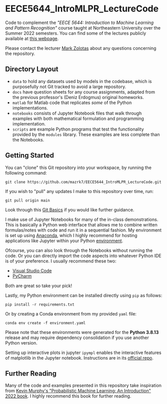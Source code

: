 # EECE5644_IntroMLPR_LectureCode

Code to complement the _"EECE 5644: Introduction to Machine Learning and Pattern Recognition"_ course taught at Northeastern University over the Summer 2022 semesters. You can find some of the lectures publicly available at [this webpage](https://markzolotas.com/introduction-to-machine-learning-pattern-recognition/).

Please contact the lecturer [Mark Zolotas](https://markzolotas.com/contact/) about any questions concerning the repository.

## Directory Layout

- `data` to hold any datasets used by models in the codebase, which is purposefully not Git tracked to avoid a large repository.
- `docs` have question sheets for any course assignments, adapted from the previous professor's (Deniz Erdogmus) original homeworks.
- `matlab` for Matlab code that replicates _some_ of the Python implementations.
- `notebooks` consists of Jupyter Notebook files that walk through examples with both mathematical formulation and programming implementation.
- `scripts` are example Python programs that test the functionality provided by the `modules` library. These examples are less complete than the Notebooks.

## Getting Started

You can "clone" this Git repository into your workspace, by running the following command:
```
git clone https://github.com/mazrk7/EECE5644_IntroMLPR_LectureCode.git
```
If you wish to "pull" any updates I make to this repository over time, run:
```
git pull origin main
```
Look through this [Git Basics](https://git-scm.com/book/en/v2/Git-Basics-Getting-a-Git-Repository) if you would like further guidance.

I make use of Jupyter Notebooks for many of the in-class demonstrations. This is basically a Python web interface that allows me to combine written formulas/notes with code and run it in a sequential fashion. My environment is set up using [Anaconda](https://www.anaconda.com/), which I highly recommend for hosting applications like Jupyter within your Python [environment](https://docs.python.org/3/library/venv.html#:~:text=A%20virtual%20environment%20is%20a,part%20of%20your%20operating%20system.).

Ofcourse, you can also look through the Notebooks without running the code. Or you can directly import the code aspects into whatever Python IDE is of your preference. I usually recommend these two:
- [Visual Studio Code](https://code.visualstudio.com/)
- [PyCharm](https://www.jetbrains.com/pycharm/)

Both are great so take your pick!

Lastly, my Python environment can be installed directly using `pip` as follows:
```
pip install -r requirements.txt
```
Or by creating a Conda environment from my provided `yaml` file:
```
conda env create -f environment.yaml
```
Please note that these environments were generated for the **Python 3.8.13** release and may require dependency consolidation if you use another Python version.

Setting up interactive plots in jupyter
`ipympl` enables the interactive features of matplotlib in the Jupyter notebook. Instructions are in its [official repo](https://github.com/matplotlib/ipympl).

## Further Reading

Many of the code and examples presented in this repository take inspiration from [Kevin Murphy's "Probabilistic Machine Learning: An Introduction" 2022 book](https://probml.github.io/pml-book/book1.html). I highly recommend this book for further reading.
